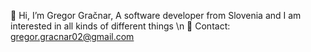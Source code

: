 👋 Hi, I’m Gregor Gračnar, A software developer from Slovenia and I am interested in all kinds of different things \n
📧 Contact: gregor.gracnar02@gmail.com
